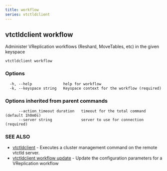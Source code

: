 ```yaml
---
title: workflow
series: vtctldclient
---
```

## vtctldclient workflow

Administer VReplication workflows (Reshard, MoveTables, etc) in the given keyspace

```
vtctldclient workflow
```

### Options

```
  -h, --help              help for workflow
  -k, --keyspace string   Keyspace context for the workflow (required)
```

### Options inherited from parent commands

```
      --action_timeout duration   timeout for the total command (default 1h0m0s)
      --server string             server to use for connection (required)
```

### SEE ALSO

* [vtctldclient](../)	 - Executes a cluster management command on the remote vtctld server.
* [vtctldclient workflow update](./vtctldclient_workflow_update/)	 - Update the configuration parameters for a VReplication workflow

